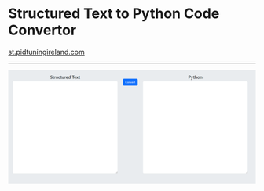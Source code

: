 # Structured Text to Python Code Convertor

[st.pidtuningireland.com](https://st.pidtuningireland.com/)


---
<img src="/static/web_gui.png" alt="image">
